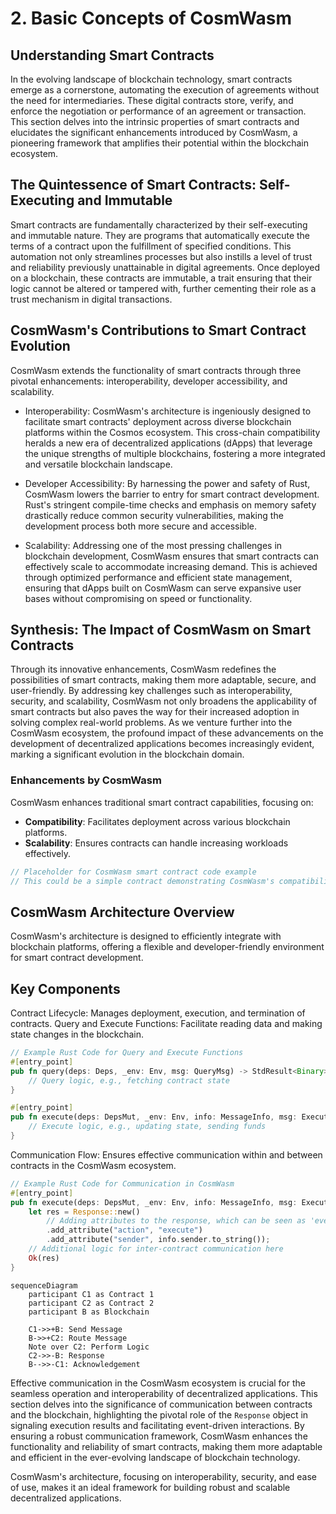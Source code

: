 # 2. Basic Concepts of CosmWasm

## Understanding Smart Contracts
In the evolving landscape of blockchain technology, smart contracts emerge as a cornerstone, automating the execution of agreements without the need for intermediaries. These digital contracts store, verify, and enforce the negotiation or performance of an agreement or transaction. This section delves into the intrinsic properties of smart contracts and elucidates the significant enhancements introduced by CosmWasm, a pioneering framework that amplifies their potential within the blockchain ecosystem.

## The Quintessence of Smart Contracts: Self-Executing and Immutable
Smart contracts are fundamentally characterized by their self-executing and immutable nature. They are programs that automatically execute the terms of a contract upon the fulfillment of specified conditions. This automation not only streamlines processes but also instills a level of trust and reliability previously unattainable in digital agreements. Once deployed on a blockchain, these contracts are immutable, a trait ensuring that their logic cannot be altered or tampered with, further cementing their role as a trust mechanism in digital transactions.

## CosmWasm's Contributions to Smart Contract Evolution
CosmWasm extends the functionality of smart contracts through three pivotal enhancements: interoperability, developer accessibility, and scalability.

- Interoperability: CosmWasm's architecture is ingeniously designed to facilitate smart contracts' deployment across diverse blockchain platforms within the Cosmos ecosystem. This cross-chain compatibility heralds a new era of decentralized applications (dApps) that leverage the unique strengths of multiple blockchains, fostering a more integrated and versatile blockchain landscape.

- Developer Accessibility: By harnessing the power and safety of Rust, CosmWasm lowers the barrier to entry for smart contract development. Rust's stringent compile-time checks and emphasis on memory safety drastically reduce common security vulnerabilities, making the development process both more secure and accessible.

- Scalability: Addressing one of the most pressing challenges in blockchain development, CosmWasm ensures that smart contracts can effectively scale to accommodate increasing demand. This is achieved through optimized performance and efficient state management, ensuring that dApps built on CosmWasm can serve expansive user bases without compromising on speed or functionality.

## Synthesis: The Impact of CosmWasm on Smart Contracts
Through its innovative enhancements, CosmWasm redefines the possibilities of smart contracts, making them more adaptable, secure, and user-friendly. By addressing key challenges such as interoperability, security, and scalability, CosmWasm not only broadens the applicability of smart contracts but also paves the way for their increased adoption in solving complex real-world problems. As we venture further into the CosmWasm ecosystem, the profound impact of these advancements on the development of decentralized applications becomes increasingly evident, marking a significant evolution in the blockchain domain.

### Enhancements by CosmWasm

CosmWasm enhances traditional smart contract capabilities, focusing on:

- **Compatibility**: Facilitates deployment across various blockchain platforms.
- **Scalability**: Ensures contracts can handle increasing workloads effectively.

```rust
// Placeholder for CosmWasm smart contract code example
// This could be a simple contract demonstrating CosmWasm's compatibility or scalability features
```

## CosmWasm Architecture Overview
CosmWasm's architecture is designed to efficiently integrate with blockchain platforms, offering a flexible and developer-friendly environment for smart contract development.

## Key Components

Contract Lifecycle: Manages deployment, execution, and termination of contracts.
Query and Execute Functions: Facilitate reading data and making state changes in the blockchain.

```rust
// Example Rust Code for Query and Execute Functions
#[entry_point]
pub fn query(deps: Deps, _env: Env, msg: QueryMsg) -> StdResult<Binary> {
    // Query logic, e.g., fetching contract state
}

#[entry_point]
pub fn execute(deps: DepsMut, _env: Env, info: MessageInfo, msg: ExecuteMsg) -> StdResult<Response> {
    // Execute logic, e.g., updating state, sending funds
}
```

Communication Flow: Ensures effective communication within and between contracts in the CosmWasm ecosystem.
```rust
// Example Rust Code for Communication in CosmWasm
#[entry_point]
pub fn execute(deps: DepsMut, _env: Env, info: MessageInfo, msg: ExecuteMsg) -> StdResult<Response> {
    let res = Response::new()
        // Adding attributes to the response, which can be seen as 'events'
        .add_attribute("action", "execute")
        .add_attribute("sender", info.sender.to_string());
    // Additional logic for inter-contract communication here
    Ok(res)
}
```
```mermaid
sequenceDiagram
    participant C1 as Contract 1
    participant C2 as Contract 2
    participant B as Blockchain

    C1->>+B: Send Message
    B->>+C2: Route Message
    Note over C2: Perform Logic
    C2->>-B: Response
    B-->>-C1: Acknowledgement

```

Effective communication in the CosmWasm ecosystem is crucial for the seamless operation and interoperability of decentralized applications. This section delves into the significance of communication between contracts and the blockchain, highlighting the pivotal role of the `Response` object in signaling execution results and facilitating event-driven interactions. By ensuring a robust communication framework, CosmWasm enhances the functionality and reliability of smart contracts, making them more adaptable and efficient in the ever-evolving landscape of blockchain technology.

CosmWasm's architecture, focusing on interoperability, security, and ease of use, makes it an ideal framework for building robust and scalable decentralized applications.